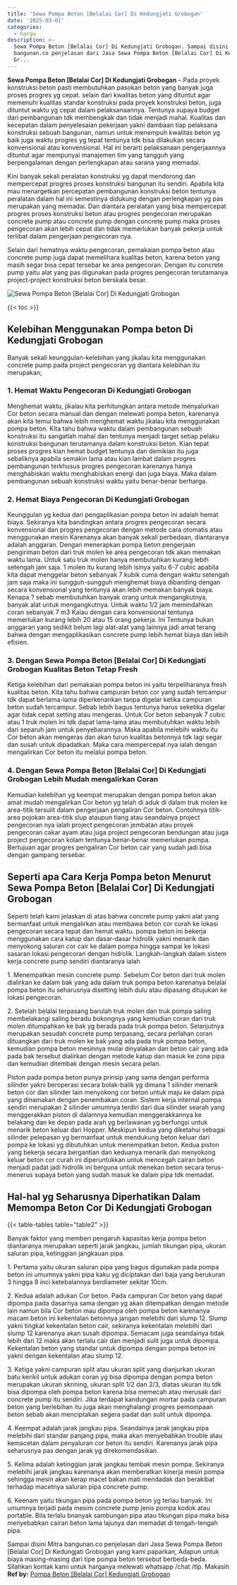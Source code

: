 ```yaml
---
title: 'Sewa Pompa Beton [Belalai Cor] Di Kedungjati Grobogan'
date: '2025-03-01'
categories:
  - harga
description: >-
  Sewa Pompa Beton [Belalai Cor] Di Kedungjati Grobogan. Sampai disini Mitra
  bangunan.co penjelasan dari Jasa Sewa Pompa Beton [Belalai Cor] Di Kedungjati
  Gr...
---
```


**Sewa Pompa Beton \[Belalai Cor\] Di Kedungjati Grobogan** – Pada proyek konstruksi beton pasti membutuhkan pasokan beton yang banyak juga proses progres yg cepat. selain dari kwalitas beton yang dituntut agar memenuhi kualitas standar konstruksi pada proyek konstruksi beton, juga dituntut waktu yg cepat dalam pelaksanaannya. Tentunya supaya budget dari pembangunan tdk membengkak dan tidak menjadi mahal. Kualitas dan kecepatan dalam penyelesaian pekerjaan yakni dambaan tiap pelaksana konstruksi sebuah bangunan, namun untuk menempuh kwalitas beton yg baik juga waktu progres yg tepat tentunya tdk bisa dilakukan secara konvensional atau konvensional. Hal ini berarti pelaksanaan pengerjaannya dituntut agar mempunyai manajemen tim yang tangguh yang berpengalaman dengan perlengkapan atau sarana yang memadai.

Kini banyak sekali peralatan konstruksi yg dapat mendorong dan mempercepat progres proses konstruksi bangunan itu sendiri. Apabila kita mau menargetkan percepatan pembangunan konstruksi beton tentunya peralatan dalam hal ini semestinya didukung dengan perlengkapan yg pas merupakan yang memadai. Dan diantara peralatan yang bisa mempercepat progres proses konstruksi beton atau progres pengecoran merupakan concrete pump atau concrete pump dengan concrete pump maka proses pengecoran akan lebih cepat dan tidak memerlukan banyak pekerja untuk terlibat dalam pengerjaan pengecoran nya.

Selain dari hematnya waktu pengecoran, pemakaian pompa beton atau concrete pump juga dapat memelihara kualitas beton, karena beton yang masih segar bisa cepat tersebar ke area pengecoran. Dengan itu concrete pump yaitu alat yang pas digunakan pada progres pengecoran terutamanya project-project konstruksi beton berskala besar.

![Sewa Pompa Beton [Belalai Cor] Di Kedungjati Grobogan](/images/sewa-concrete-pump-14.png)

{{< toc >}}

## Kelebihan Menggunakan Pompa beton Di Kedungjati Grobogan

Banyak sekali keunggulan-kelebihan yang jikalau kita menggunakan concrete pump pada project pengecoran yg diantara kelebihan itu merupakan;

### 1\. Hemat Waktu Pengecoran Di Kedungjati Grobogan

Menghemat waktu, jikalau kita perhitungkan antara metode menyalurkan Cor beton secara manual dan dengan melewati pompa beton, karenanya akan kita temui bahwa lebih menghemat waktu jikalau kita menggunakan pompa beton. Kita tahu bahwa waktu dalam pembangunan sebuah konstruksi itu sangatlah mahal dan tentunya menjadi target setiap pelaku konstruksi bangunan terutamanya dalam konstruksi beton. Kian tepat proses progres kian hemat budget tentunya dan demikian itu juga sebaliknya apabila semakin lama atau kian lambat dalam progres pembangunan terkhusus progres pengecoran karenanya hanya menghabiskan waktu menghabiskan energi dan juga biaya. Maka dalam pembangunan sebuah konstruksi waktu yaitu benar-benar berharga.

### 2\. Hemat Biaya Pengecoran Di Kedungjati Grobogan

Keunggulan yg kedua dari pengaplikasian pompa beton ini adalah hemat biaya. Sekiranya kita bandingkan antara progres pengecoran secara konvensional dan progres pengecoran dengan metode cara otomatis atau menggunakan mesin Karenanya akan banyak sekali perbedaan, diantaranya adalah anggaran. Dengan menerapkan pompa beton pengerjaan pengiriman beton dari truk molen ke area pengecoran tdk akan memakan waktu lama. Untuk satu truk molen hanya membutuhkan kurang lebih setengah jam saja. 1 molen itu kurang lebih isinya yaitu 6-7 cubic apabila kita dapat menggelar beton sebanyak 7 kubik cuma dengan waktu setengah jam saja maka ini sungguh-sungguh menghemat biaya dibanding dengan secara konvensional yang tentunya akan lebih memakan banyak biaya. Kenapa ? sebab membutuhkan banyak orang untuk mengangkutnya, banyak alat untuk mengangkutnya. Untuk waktu 1/2 jam memindahkan coran sebanyak 7 m3 Kalau dengan cara konvensional tentunya memerlukan kurang lebih 20 atau 15 orang pekerja. Ini Tentunya bukan anggaran yang sedikit belum lagi alat-alat yang lainnya jadi amat terang bahwa dengan mengaplikasikan concrete pump lebih hemat biaya dan lebih efisien.

### 3\. Dengan Sewa Pompa Beton \[Belalai Cor\] Di Kedungjati Grobogan Kualitas Beton Tetap Fresh

Ketiga kelebihan dari pemakaian pompa beton ini yaitu terpeliharanya fresh kualitas beton. Kita tahu bahwa campuran beton cor yang sudah tercampur tdk dapat berlama-lama diperkenankan tanpa digelar ketika campuran beton sudah tercampur. Sebab lebih bagus tentunya harus seketika digelar agar tidak cepat setting atau mengeras. Untuk Cor beton sebanyak 7 cubic atau 1 truk molen ini tdk dapat lama-lama atau membutuhkan waktu lebih dari separuh jam untuk penyebarannya. Maka apabila melebihi waktu itu Cor beton akan mengeras dan akan turun kualitas betonnya tdk lagi segar dan susah untuk dipadatkan. Maka cara mempercepat nya ialah dengan mengalirkan Cor beton itu melalui pompa beton.

### 4\. Dengan Sewa Pompa Beton \[Belalai Cor\] Di Kedungjati Grobogan Lebih Mudah mengalirkan Coran

Kemudian kelebihan yg keempat merupakan dengan pompa beton akan amat mudah mengalirkan Cor beton yg telah di aduk di dalam truk molen ke area-titik tersulit dalam pengerjaan pengaliran Cor beton. Contohnya titik-area pojokan area-titik slup ataupun tiang atau seandainya project pengecoran nya ialah project pengecoran jembatan atau proyek pengecoran cakar ayam atau juga project pengecoran bendungan atau juga project pengecoran kolam tentunya benar-benar memerlukan pompa. Bertujuan agar progres pengaliran Cor beton cair yang sudah jadi bisa dengan gampang tersebar.

## Seperti apa Cara Kerja Pompa beton Menurut Sewa Pompa Beton \[Belalai Cor\] Di Kedungjati Grobogan

Seperti telah kami jelaskan di atas bahwa concrete pump yakni alat yang bermanfaat untuk mengalirkan atau membawa beton cor curah ke lokasi pengecoran secara tepat dan hemat waktu. pompa beton ini bekerja menggunakan cara katup dan dasar-dasar hidrolik yakni menarik dan menyokong saluran cor cair ke dalam pompa hingga sampai ke lokasi sasaran lokasi pengecoran dengan hidrolik. Langkah-langkah dalam sistem kerja concrete pump sendiri diantaranya ialah

1\. Menempatkan mesin concrete pump. Sebelum Cor beton dari truk molen dialirkan ke dalam bak yang ada dalam truk pompa beton karenanya belalai pompa beton itu seharusnya disetting lebih dulu atau dipasang ditujukan ke lokasi pengecoran.

2\. Setelah belalai terpasang barulah truk molen dan truk pompa saling membelakangi saling beradu bokongnya yang kemudian coran dari truk molen ditumpahkan ke bak yg berada pada truk pompa beton. Selanjutnya merupakan sesudah concrete pump terpasang, secara perlahan coran dituangkan dari truk molen ke bak yang ada pada truk pompa beton, kemudian pompa beton mesinnya mulai dinyalakan dan beton cair yang ada pada bak tersebut dialirkan dengan metode katup dan masuk ke zona pipa dan kemudian ditembak dengan mesin secara pelan.

Piston pada pompa beton punya prinsip yang sama dengan performa silinder yakni beroperasi secara bolak-balik yg dimana 1 silinder menarik beton cor dan silinder lain menyokong cor beton untuk maju ke dalam pipa yang dinamakan dengan penembakan coran. Sistem kerja internal pompa sendiri merupakan 2 silinder umumnya terdiri dari dua silinder searah yang menggerakkan piston di dalamnya kemudian menggerakkannya ke belakang dan ke depan pada arah yg berlawanan yg berfungsi untuk menarik beton keluar dari Hopper. Meskipun kedua yang diketahui sebagai silinder pelepasan yg bermanfaat untuk mendukung beton keluar dari pompa ke lokasi yg dibutuhkan untuk menempatkan beton. Kedua piston yang bekerja secara bergantian dan keduanya menarik dan menyokong keluar beton cor curah ini diperuntukkan untuk mencegah cairan beton menjadi padat jadi hidrolik ini berguna untuk menekan beton secara terus-menerus supaya beton yang sudah masuk ke dalam pipa tdk memadat.

## Hal-hal yg Seharusnya Diperhatikan Dalam Memompa Beton Cor Di Kedungjati Grobogan

{{< table-tables table="table2" >}}

Banyak faktor yang memberi pengaruh kapasitas kerja pompa beton diantaranya merupakan seperti jarak jangkau, jumlah tikungan pipa, ukuran saluran pipa, ketinggian jangkauan pipa.

1\. Pertama yaitu ukuran saluran pipa yang bagus digunakan pada pompa beton ini umumnya yakni pipa kaku yg diciptakan dari baja yang berukuran 3 hingga 8 inci ketebalannya berdiameter sekitar 10cm.

2\. Kedua adalah adukan Cor beton. Pada campuran Cor beton yang dapat dipompa pada dasarnya sama dengan yg akan ditempatkan dengan metode lain namun bila Cor beton mau dipompa oleh pompa beton karenanya macam beton ini kekentalan betonnya jangan melebihi dari slump 12. Slump yakni tingkat kekentalan beton cair, sekiranya kekentalan melebihi dari slump 12 karenanya akan susah dipompa. Semacam juga seandainya tidak lebih dari 12 maka akan terlalu cair dan menjadi sulit juga untuk dipompa. Kekentalan beton yang standar untuk dipompa dengan pompa beton ini yakni dengan kekentalan atau slump 12.

3\. Ketiga yakni campuran split atau ukuran split yang dianjurkan ukuran batu kerikil untuk adukan coran yg bisa dipompa dengan pompa beton merupakan ukuran skrining, ukuran split 1/2 dan 2/3, diatas ukuran itu tdk bisa dipompa oleh pompa beton karena bisa memecah atau merusak dari concrete pump itu sendiri. Jika terdapat kandungan mortar pada campuran beton yang berlebihan itu juga akan menghalangi progres pemompaan beton sebab akan menciptakan segera padat dan sulit untuk dipompa.

4\. Keempat adalah jarak jangkau pipa. Seandainya jarak jangkau pipa melebihi dari standar panjang pipa, maka akan menyebabkan trouble atau kemacetan dalam penyaluran cor beton itu sendiri. Karenanya jarak pipa seharusnya pas dengan jarak yg direkomendasikan.

5\. Kelima adalah ketinggian jarak jangkau tembak mesin pompa. Sekiranya melebihi jarak jangkau karenanya akan memberatkan kinerja mesin pompa sehingga mesin akan kerap macet bakan mati mendadak dan berakibat terhadap macetnya saluran pipa concrete pump.

6\. Keenam yaitu tikungan pipa pada pompa beton yg terlau banyak. Ini umumnya terjadi pada mesim concrete pump jenis pompa kodok atau portable. Bila terlalu bnanyak sambungan pipa atau tikungan pipa maka bisa menyebabkan cairan beton lama lajunya dan memadat di tengah-tengah pipa.

Sampai disini Mitra bangunan.co penjelasan dari Jasa Sewa Pompa Beton \[Belalai Cor\] Di Kedungjati Grobogan yang kami paparkan, Adapun untuk biaya masing-masing dari tipe pompa beton tersebut berbeda-beda. Silahkan kontak kami untuk harganya melewati whatsapp /chat /tlp. Makasih
**Ref by:** [Pompa Beton [Belalai Cor] Kedungjati Grobogan](https://id.wikipedia.org/wiki/Pompa)
